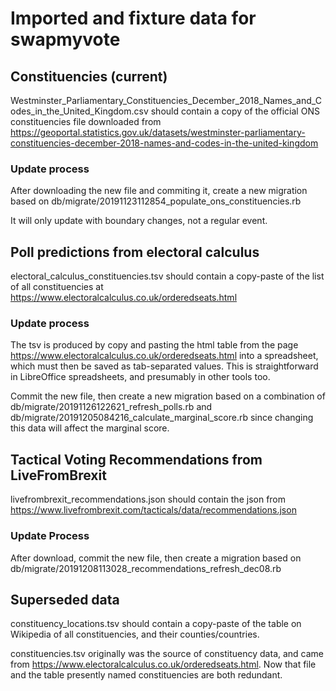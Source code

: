 # Imported and fixture data for swapmyvote

## Constituencies (current)

Westminster_Parliamentary_Constituencies_December_2018_Names_and_Codes_in_the_United_Kingdom.csv
should contain a copy of the official ONS constituencies file downloaded from 
<https://geoportal.statistics.gov.uk/datasets/westminster-parliamentary-constituencies-december-2018-names-and-codes-in-the-united-kingdom>

### Update process

After downloading the new file and commiting it, create a new migration based on 
db/migrate/20191123112854_populate_ons_constituencies.rb

It will only update with boundary changes, not a regular event.

## Poll predictions from electoral calculus

electoral_calculus_constituencies.tsv should contain a copy-paste of the list of all
constituencies at <https://www.electoralcalculus.co.uk/orderedseats.html>

### Update process

The tsv is produced by copy and pasting the html table from the page
<https://www.electoralcalculus.co.uk/orderedseats.html>
into a spreadsheet, which must then be saved as tab-separated values.
This is straightforward in LibreOffice spreadsheets, and presumably in other tools too.

Commit the new file, then create a new migration based on a combination of 
db/migrate/20191126122621_refresh_polls.rb and
db/migrate/20191205084216_calculate_marginal_score.rb
since changing this data will affect the marginal score.

## Tactical Voting Recommendations from LiveFromBrexit

livefrombrexit_recommendations.json should contain the json from
<https://www.livefrombrexit.com/tacticals/data/recommendations.json>

### Update Process

After download, commit the new file, then create a migration based on
db/migrate/20191208113028_recommendations_refresh_dec08.rb

## Superseded data

constituency_locations.tsv should contain a copy-paste of the table on
Wikipedia of all constituencies, and their counties/countries.

constituencies.tsv originally was the source of constituency data, and came from
<https://www.electoralcalculus.co.uk/orderedseats.html>. Now that file and the
table presently named constituencies are both redundant.
